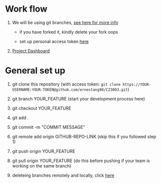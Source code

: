 # Work flow

1. We will be using git branches, [see here for more info](https://www.atlassian.com/git/tutorials/using-branches)

   - if you have forked it, kindly delete your fork oops

   - set up personal access token [here](https://docs.github.com/en/github/authenticating-to-github/keeping-your-account-and-data-secure/creating-a-personal-access-token)

2. [Project Dashboard](https://github.com/ernestang98/CZ3003/projects/1?add_cards_query=is%3Aopen)

# General set up

1. git clone this repository (with access token: `git clone https://YOUR-USERNAME:YOUR-TOKEN@github.com/ernestang98/CZ3003.git`)

2. git branch YOUR_FEATURE (start your development process here)

3. git checkout YOUR_FEATURE

4. git add .

5. git commit -m "COMMIT MESSAGE"

6. git remote add origin GITHUB-REPO-LINK (skip this if you followed step 1)

7. git push origin YOUR_FEATURE

8. git pull origin YOUR_FEATURE (do this before pushing if your team is working on the same branch)

9. deleteing branches remotely and locally, click [here](https://stackoverflow.com/questions/2003505/how-do-i-delete-a-git-branch-locally-and-remotely) 
